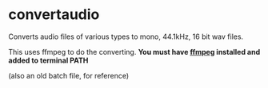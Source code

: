 # convertaudio
Converts audio files of various types to mono, 44.1kHz, 16 bit wav files.

This uses ffmpeg to do the converting. 
**You must have [ffmpeg](https://www.ffmpeg.org) installed and added to terminal PATH**


(also an old batch file, for reference)

